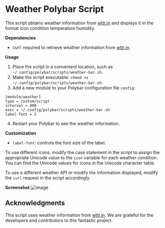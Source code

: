 # Weather Polybar Script

This script obtains weather information from [wttr.in](https://wttr.in/) and displays it in the format icon condition temperature humidity.

**Dependencies**
- curl: required to retrieve weather information from [wttr.in](https://wttr.in/).

**Usage**
1. Place the script in a convenient location, such as `~/.config/polybar/scripts/weather-bar.sh`.
2. Make the script executable: `chmod +x ~/.config/polybar/scripts/weather-bar.sh`.
3. Add a new module to your Polybar configuration file `config`:

```
[module/weather]
type = custom/script
interval = 900
exec = ~/.config/polybar/scripts/weather-bar.sh
label-font = 2
```

4. Restart your Polybar to see the weather information.

**Customization**
- `label-font`: controls the font size of the label.

To use different icons, modify the case statement in the script to assign the appropriate Unicode value to the `icon` variable for each weather condition. You can find the Unicode values for icons in the Unicode character table.

To use a different weather API or modify the information displayed, modify the `curl` request in the script accordingly.

**Screenshot**
![image](https://user-images.githubusercontent.com/63558530/233858697-ba2576c9-ccef-4c85-ae42-7512796fa259.png)


## Acknowledgments

This script uses weather information from [wttr.in](https://github.com/chubin/wttr.in). We are grateful for the developers and contributors to this fantastic project.
